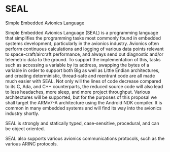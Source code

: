 SEAL
====

Simple Embedded Avionics Language

Simple Embedded Avionics Language (SEAL) is a programming language that simplifies the programming tasks most commonly found in embedded systems development, particularly in the avionics industry.  Avionics often perform continuous calculations and logging of various data points relevant to space-craft/aircraft performance, and always send out diagnostic and/or telemetric data to the ground.  To support the implementation of this, tasks such as accessing a variable by its address, swapping the bytes of a variable in order to support both Big as well as Little Endian architectures, and creating deterministic, thread-safe and reentrant code are all made much easier with SEAL.  Not only will the lines of code decrease compared to its C, Ada, and C++ counterparts, the reduced source code will also lead to less headaches, more sleep, and more project throughput.  Various architectures will be supported, but for the purposes of this proposal we shall target the ARMv7-A architecture using the Android NDK compiler. It is common in many embedded systems and will find its way into the avionics industry shortly.

SEAL is strongly and statically typed, case-sensitive, procedural, and can be object oriented.

SEAL also supports various avionics communications protocols, such as the various ARINC protocols.